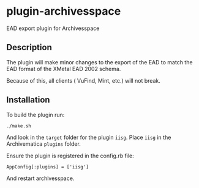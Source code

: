 # plugin-archivesspace

EAD export plugin for Archivesspace

## Description

The plugin will make minor changes to the export of the EAD to match the EAD format of the XMetal EAD 2002 schema.

Because of this, all clients ( VuFind, Mint, etc.) will not break.

## Installation

To build the plugin run:

    ./make.sh

And look in the `target` folder for the plugin `iisg`. Place `iisg` in the Archivematica `plugins` folder.

Ensure the plugin is registered in the config.rb file:
    
    AppConfig[:plugins] = ['iisg']

And restart archivesspace.